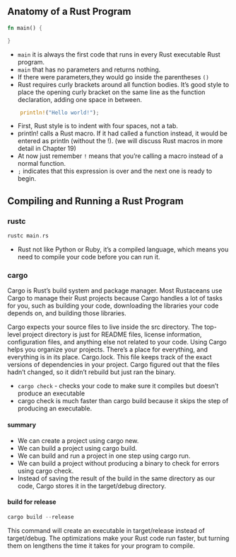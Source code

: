 ## Anatomy of a Rust Program

```rust
fn main() {

}
```
- `main` it is always the first code that runs in every Rust executable Rust program.
- `main` that has no parameters and returns nothing.
- If there were parameters,they would go inside the parentheses `()`
- Rust requires curly brackets around all function bodies. It’s good style to place the opening curly bracket on the same line as the function declaration, adding one space in between.

```rust
    println!("Hello world!");
```
- First, Rust style is to indent with four spaces, not a tab.
- println! calls a Rust macro. If it had called a function instead, it would be entered as println (without the !). (we will discuss Rust macros in more detail in Chapter 19)
- At now just remember `!` means that you’re calling a macro instead of a normal function.
- `;` indicates that this expression is over and the next one is ready to begin.

## Compiling and Running a Rust Program

### rustc

```rust
rustc main.rs
```

- Rust not like Python or Ruby, it’s a compiled language, which means you need to compile your code before you can run it.

### cargo
Cargo is Rust’s build system and package manager. Most Rustaceans use Cargo to manage their Rust projects because Cargo handles a lot of tasks for you, such as building your code, downloading the libraries your code depends on, and building those libraries.

Cargo expects your source files to live inside the src directory. The top-level project directory is just for README files, license information, configuration files, and anything else not related to your code. Using Cargo helps you organize your projects. There’s a place for everything, and everything is in its place.
Cargo.lock. This file keeps track of the exact versions of dependencies in your project.
Cargo figured out that the files hadn’t changed, so it didn’t rebuild but just ran the binary. 
- `cargo check` - checks your code to make sure it compiles but doesn’t produce an executable
- cargo check is much faster than cargo build because it skips the step of producing an executable. 

#### summary

- We can create a project using cargo new.
- We can build a project using cargo build.
- We can build and run a project in one step using cargo run.
- We can build a project without producing a binary to check for errors using cargo check.
- Instead of saving the result of the build in the same directory as our code, Cargo stores it in the target/debug directory.

#### build for release

```rust
cargo build --release
```
This command will create an executable in target/release instead of target/debug. The optimizations make your Rust code run faster, but turning them on lengthens the time it takes for your program to compile.


